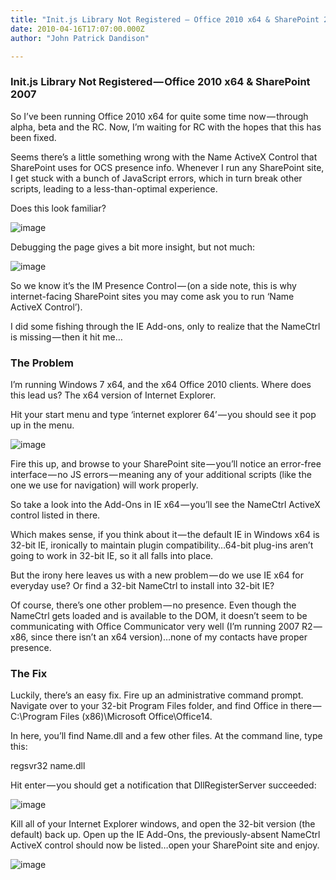 ```yaml
---
title: "Init.js Library Not Registered — Office 2010 x64 & SharePoint 2007"
date: 2010-04-16T17:07:00.000Z
author: "John Patrick Dandison"

---
```


### Init.js Library Not Registered — Office 2010 x64 &amp; SharePoint 2007

So I’ve been running Office 2010 x64 for quite some time now — through alpha, beta and the RC. Now, I’m waiting for RC with the hopes that this has been fixed.

Seems there’s a little something wrong with the Name ActiveX Control that SharePoint uses for OCS presence info. Whenever I run any SharePoint site, I get stuck with a bunch of JavaScript errors, which in turn break other scripts, leading to a less-than-optimal experience.

Does this look familiar?




![image](http://jpd.ms/wp-content/uploads/migrated/image_thumb_10.png)



Debugging the page gives a bit more insight, but not much:




![image](http://jpd.ms/wp-content/uploads/migrated/image5_thumb.png)



So we know it’s the IM Presence Control — (on a side note, this is why internet-facing SharePoint sites you may come ask you to run ‘Name ActiveX Control’).

I did some fishing through the IE Add-ons, only to realize that the NameCtrl is missing — then it hit me…

### The Problem

I’m running Windows 7 x64, and the x64 Office 2010 clients. Where does this lead us? The x64 version of Internet Explorer.

Hit your start menu and type ‘internet explorer 64’ — you should see it pop up in the menu.




![image](http://jpd.ms/wp-content/uploads/migrated/image_thumb_11.png)



Fire this up, and browse to your SharePoint site — you’ll notice an error-free interface — no JS errors — meaning any of your additional scripts (like the one we use for navigation) will work properly.

So take a look into the Add-Ons in IE x64 — you’ll see the NameCtrl ActiveX control listed in there.

Which makes sense, if you think about it — the default IE in Windows x64 is 32-bit IE, ironically to maintain plugin compatibility…64-bit plug-ins aren’t going to work in 32-bit IE, so it all falls into place.

But the irony here leaves us with a new problem — do we use IE x64 for everyday use? Or find a 32-bit NameCtrl to install into 32-bit IE?

Of course, there’s one other problem — no presence. Even though the NameCtrl gets loaded and is available to the DOM, it doesn’t seem to be communicating with Office Communicator very well (I’m running 2007 R2 — x86, since there isn’t an x64 version)…none of my contacts have proper presence.

### The Fix

Luckily, there’s an easy fix. Fire up an administrative command prompt. Navigate over to your 32-bit Program Files folder, and find Office in there — C:\Program Files (x86)\Microsoft Office\Office14.

In here, you’ll find Name.dll and a few other files. At the command line, type this:

regsvr32 name.dll

Hit enter — you should get a notification that DllRegisterServer succeeded:




![image](http://jpd.ms/wp-content/uploads/migrated/image_thumb_12.png)



Kill all of your Internet Explorer windows, and open the 32-bit version (the default) back up. Open up the IE Add-Ons, the previously-absent NameCtrl ActiveX control should now be listed…open your SharePoint site and enjoy.




![image](http://jpd.ms/wp-content/uploads/migrated/image_thumb_13.png)
